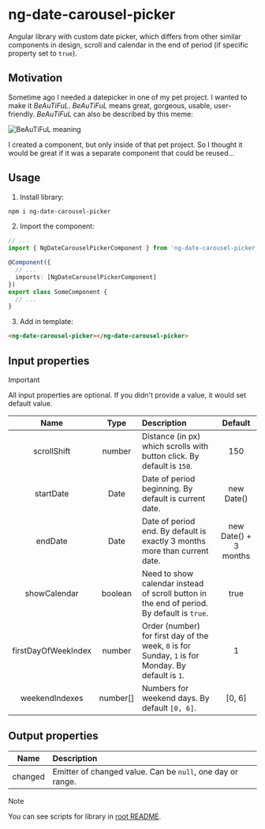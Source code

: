 # ng-date-carousel-picker

Angular library with custom date picker, which differs from other similar components in design, scroll and calendar in the end of period (if specific property set to `true`).

## Motivation

Sometime ago I needed a datepicker in one of my pet project. I wanted to make it *BeAuTiFuL*. *BeAuTiFuL* means great, gorgeous, usable, user-friendly. *BeAuTiFuL* can also be described by this meme:

![BeAuTiFuL meaning](https://i.ytimg.com/vi/7ADUWRW__xk/hqdefault.jpg "BeAuTiFuL")

I created a component, but only inside of that pet project. So I thought it would be great if it was a separate component that could be reused...

## Usage

1. Install library:

```bash
npm i ng-date-carousel-picker
```

2. Import the component:

```typescript
// ...
import { NgDateCarouselPickerComponent } from 'ng-date-carousel-picker';

@Component({
  // ...
  imports: [NgDateCarouselPickerComponent]
})
export class SomeComponent {
  // ...
}
```

3. Add in template:

```html
<ng-date-carousel-picker></ng-date-carousel-picker>
```

## Input properties

> [!IMPORTANT]  
> All input properties are optional. If you didn't provide a value, it would set default value.

| Name                | Type             | Description                                                                                         | Default               |
|:-------------------:|:----------------:|:--------------------------------------------------------------------------------------------------- |:---------------------:|
| scrollShift         | number           | Distance (in px) which scrolls with button click. By default is `150`.                              | 150                   |
| startDate           | Date             | Date of period beginning. By default is current date.                                               | new Date()            |
| endDate             | Date             | Date of period end. By default is exactly 3 months more than current date.                          | new Date() + 3 months |
| showCalendar        | boolean          | Need to show calendar instead of scroll button in the end of period. By default is `true`.          | true                  |
| firstDayOfWeekIndex | number           | Order (number) for first day of the week, `0` is for Sunday, `1` is for Monday. By default is `1`.  | 1                     |
| weekendIndexes      | number[]         | Numbers for weekend days. By default `[0, 6]`.                                                      | [0, 6]                |

## Output properties

| Name              | Description                                                              |
|:-----------------:|:------------------------------------------------------------------------ |
| changed           | Emitter of changed value. Can be `null`, one day or range.               |

> [!NOTE]  
> You can see scripts for library in [root README](../../README.md).


